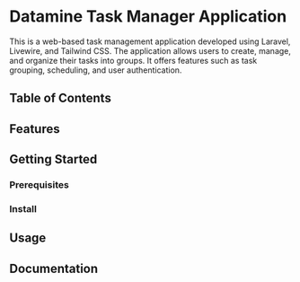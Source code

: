 # Datamine Task Manager Application

This is a web-based task management application developed using Laravel, Livewire, and Tailwind CSS. The application allows users to create, manage, and organize their tasks into groups. It offers features such as task grouping, scheduling, and user authentication.

## Table of Contents

## Features

## Getting Started

### Prerequisites

### Install

## Usage

## Documentation